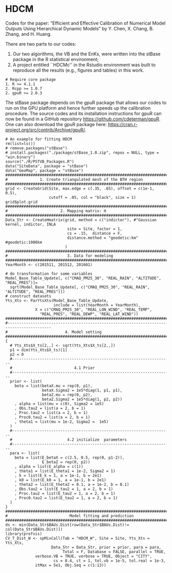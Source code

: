 # HDCM
Codes for the paper: “Efficient and Effective Calibration of Numerical Model Outputs Using Hierarchical Dynamic Models” by Y. Chen, X. Chang, B. Zhang, and H. Huang. 

There are two parts to our codes: 
1. Our two algorithms, the VB and the EnKs, were written into the stBase package in the R statistical environment;
2. A project entitled ``HDCMc'' in the Rstudio environment was built to reproduce all the results (e.g., figures and tables) in this work. 

```
# Require core package
1. R >= 4.1.1
2. Rcpp >= 1.0.7
2. gpuR >= 2.0.3
```

The stBase package depends on the gpuR package that allows our codes to run on the GPU platform and hence further speeds up the calibration procedure. The source codes and its installation instructions for gpuR can now be found in a GitHub repository https://github.com/cdeterman/gpuR. One can also download the gpuR package here: https://cran.r-project.org/src/contrib/Archive/gpuR/.


```
# An example for fitting HDCM 
rm(list=ls())
# remove.packages("stBase")
# install.packages("./package/stBase_1.0.zip", repos = NULL, type = "win.binary")
source("./R/PSTVB_Packages.R")
data("SiteData", package = "stBase")
data("GeoMap", package = "stBase")
##########################################################################################
#              1. Create triangulated mesh of the BTH region
##########################################################################################
grid <- CreateGrid(Site, max.edge = c(.35, .65), offset = c(1e-1, 0.5),
                   cutoff = .05, col = "black", size = 1)
grid$plot.grid
##########################################################################################
#                       2. Mapping matrix: H
##########################################################################################
Data_Str <- CreateHmatrix(grid, method = c("indictor"), #"Gaussian kernel, indictor, INLA
                           site = Site, factor = 1, 
                           cs = .15,  distance = F,
                           distance.method = "geodetic:km" #geodetic:1000km
                          )
##########################################################################################
#                          3. Data for modeling 
##########################################################################################
YearMonth <- c(201511, 201512, 201601)

# do transformation for some variables 
Model_Base_Table_Update[, c("CMAQ_PM25_30", "REAL_RAIN", "ALTITUDE", "REAL_PRES")]=
  sqrt(Model_Base_Table_Update[, c("CMAQ_PM25_30", "REAL_RAIN", "ALTITUDE", "REAL_PRES")])
# construct datasets  
Yts_Xts <- ParYtsXts(Model_Base_Table_Update, 
                     include = list(YearMonth = YearMonth),
		     X = c("CMAQ_PM25_30", "REAL_LON_WIND", "REAL_TEMP",
			   "REAL_PRES", "REAL_DEWP", "REAL_LAT_WIND"))
##########################################################################################
#-----------------------------------------------------------------------------------------
#                         4. Model setting
##########################################################################################
{
  # Yts_Xts$X_ts[2,,] <- sqrt(Yts_Xts$X_ts[2,,])
  p1 = dim(Yts_Xts$X_ts)[1]
  p2 = 0
  #---------------------------------------------------------------------
  #                           4.1 Prior
  #---------------------------------------------------------------------
  prior <- list(
    beta = list(betaX.mu = rep(0, p1),
                betaX.Sigma2 = 1e5*diag(1, p1, p1),
                betaZ.mu = rep(0, p2),
                betaZ.Sigma2 = 1e5*diag(1, p2, p2))
    , alpha = list(mu = c(0), Sigma2 = 1e5)
    , Obs.tau2 = list(a = 2, b = 1)
    , Proc.tau2 = list(a = 2, b = 1)
    , Proc0.tau2 = list(a = 2, b = 1)
    , theta1 = list(mu = 1e-2, Sigma2 =  1e5)
  )
  #---------------------------------------------------------------------
  #                        4.2 initialize  parameters
  #---------------------------------------------------------------------
  para <- list(
    beta = list(E_betaX = c(2.5, 0.5, rep(0, p1-2)), 
                E_betaZ = rep(0, p2))
    , alpha = list(E_alpha = c(1))
    , theta1 = list(E_theta1 = 1e-2, Sigma2 = 1)
    , k = list(E_k = 1, a = 1e-1, b = 2e1)
    , k0 = list(E_k0 = 1, a = 1e-1, b = 2e1)
    , theta2 = list(E_theta2 = 0.1, a = 1e-2, b = 0.1) 
    , Obs.tau2 = list(E_tau2 = 1, a = 2, b = 1)
    , Proc.tau2 = list(E_tau2 = 1, a = 2, b = 1)
    , Proc0.tau2 = list(E_tau2 = 1, a = 2, b = 1)
  )
}
##########################################################################################
#                           Model fitting and prediction
##########################################################################################
ds <- min(Data_Str$BAUs.Dist[row(Data_Str$BAUs.Dist)!= col(Data_Str$BAUs.Dist)])
library(profvis)
CV_T_Dist_W <- spMixCall(Tab = "HDCM_W", Site = Site, Yts_Xts = Yts_Xts, 
            		Data_Str = Data_Str, prior = prior, para = para, 
                         Total = F, Database = FALSE, parallel = TRUE, 
			 verbose.VB = TRUE, verbose = TRUE, Object = "CITY",
            		 cs = 0.4, ct = 1, tol.vb = 1e-5, tol.real = 1e-3, 
			 itMax = 5e1, Obj.Seq = c(1:13))

```
